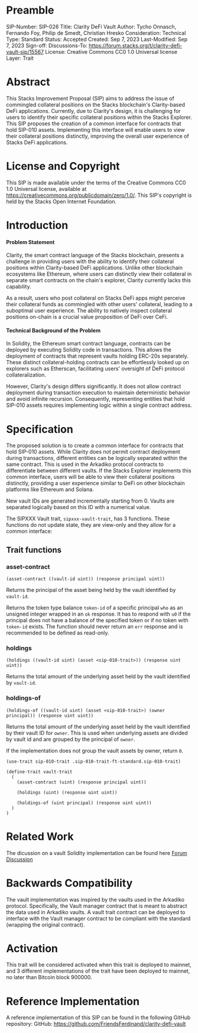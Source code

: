 # Preamble

SIP-Number: SIP-026
Title: Clarity DeFi Vault
Author: Tycho Onnasch, Fernando Foy, Philip de Smedt, Christian Hresko
Consideration: Technical
Type: Standard
Status: Accepted
Created: Sep 7, 2023
Last-Modified: Sep 7, 2023
Sign-off:
Discussions-To: https://forum.stacks.org/t/clarity-defi-vault-sip/15567
License: Creative Commons CC0 1.0 Universal license
Layer: Trait

# Abstract

This Stacks Improvement Proposal (SIP) aims to address the issue of commingled collateral positions on the Stacks blockchain's Clarity-based DeFi applications. Currently, due to Clarity's design, it is challenging for users to identify their specific collateral positions within the Stacks Explorer. This SIP proposes the creation of a common interface for contracts that hold SIP-010 assets. Implementing this interface will enable users to view their collateral positions distinctly, improving the overall user experience of Stacks DeFi applications.

# License and Copyright

This SIP is made available under the terms of the Creative Commons CC0 1.0 Universal license, available at https://creativecommons.org/publicdomain/zero/1.0/. This SIP's copyright is held by the Stacks Open Internet Foundation.

# Introduction

#### Problem Statement

Clarity, the smart contract language of the Stacks blockchain, presents a challenge in providing users with the ability to identify their collateral positions within Clarity-based DeFi applications. Unlike other blockchain ecosystems like Ethereum, where users can distinctly view their collateral in separate smart contracts on the chain's explorer, Clarity currently lacks this capability.

As a result, users who post collateral on Stacks DeFi apps might perceive their collateral funds as commingled with other users' collateral, leading to a suboptimal user experience. The ability to natively inspect collateral positions on-chain is a crucial value proposition of DeFi over CeFi.

#### Technical Background of the Problem

In Solidity, the Ethereum smart contract language, contracts can be deployed by executing Solidity code in transactions. This allows the deployment of contracts that represent vaults holding ERC-20s separately. These distinct collateral-holding contracts can be effortlessly looked up on explorers such as Etherscan, facilitating users' oversight of DeFi protocol collateralization.

However, Clarity's design differs significantly. It does not allow contract deployment during transaction execution to maintain deterministic behavior and avoid infinite recursion. Consequently, representing entities that hold SIP-010 assets requires implementing logic within a single contract address.

# Specification

The proposed solution is to create a common interface for contracts that hold SIP-010 assets. While Clarity does not permit contract deployment during transactions, different entities can be logically separated within the same contract. This is used in the Arkadiko protocol contracts to differentiate between different vaults. If the Stacks Explorer implements this common interface, users will be able to view their collateral positions distinctly, providing a user experience similar to DeFi on other blockchain platforms like Ethereum and Solana.

New vault IDs are generated incrementally starting from 0. Vaults are separated logically based on this ID with a numerical value.

The SIPXXX Vault trait, `sipxxx-vault-trait`, has 3 functions. These functions
do not update state, they are view-only and they allow for a common interface:

## Trait functions

### asset-contract

`(asset-contract ((vault-id uint)) (response principal uint))`

Returns the principal of the asset being held by the vault identified by `vault-id`.

Returns the token type balance `token-id` of a specific principal `who` as an
unsigned integer wrapped in an `ok` response. It has to respond with `u0` if the
principal does not have a balance of the specified token or if no token with
`token-id` exists. The function should never return an `err` response and is
recommended to be defined as read-only.

### holdings

`(holdings ((vault-id uint) (asset <sip-010-trait>)) (response uint uint))`

Returns the total amount of the underlying asset held by the vault identified by `vault-id`.

### holdings-of

`(holdings-of ((vault-id uint) (asset <sip-010-trait>) (owner principal)) (response uint uint))`

Returns the total amount of the underlying asset held by the vault identified by
their vault ID for `owner`. This is used when underlying assets are divided by vault id
and are grouped by the principal of `owner`.

If the implementation does not group the vault assets by owner, return `0`.

```clarity
(use-trait sip-010-trait .sip-010-trait-ft-standard.sip-010-trait)

(define-trait vault-trait
  (
    (asset-contract (uint) (response principal uint))

    (holdings (uint) (response uint uint))

    (holdings-of (uint principal) (response uint uint))
  )
)
```

# Related Work

The dicussion on a vault Solidity implementation can be found here [Forum Discussion](https://ethereum-magicians.org/t/eip-4626-yield-bearing-vault-standard/7900)

# Backwards Compatibility

The vault implementation was inspired by the vaults used in the Arkadiko protocol. Specifically, the Vault manager contract that is meant to abstract the data used in Arkadiko vaults. A vault trait contract can be deployed to interface with the Vault manager contract to be compliant with the standard (wrapping the original contract).

# Activation

This trait will be considered activated when this trait is deployed to mainnet, and 3 different implementations of the trait have been deployed to mainnet, no later than Bitcoin block 900000.

# Reference Implementation

A reference implementation of this SIP can be found in the following GitHub repository:
GitHub: https://github.com/FriendsFerdinand/clarity-defi-vault
